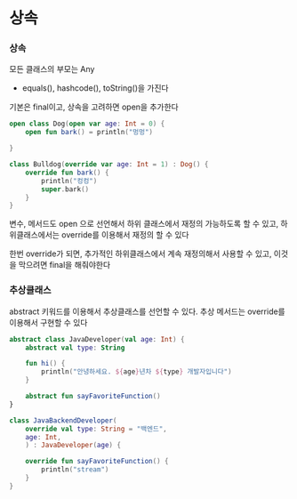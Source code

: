 # 상속
### 상속
모든 클래스의 부모는 Any
- equals(), hashcode(), toString()을 가진다

기본은 final이고, 상속을 고려하면 open을 추가한다
```kotlin
open class Dog(open var age: Int = 0) {
    open fun bark() = println("멍멍")

}

class Bulldog(override var age: Int = 1) : Dog() {
    override fun bark() {
        println("컹컹")
        super.bark()
    }
}
```

변수, 메서드도 open 으로 선언해서 하위 클래스에서 재정의 가능하도록 할 수 있고, 하위클래스에서는 override를 이용해서 재정의 할 수 있다

한번 override가 되면, 추가적인 하위클래스에서 계속 재정의해서 사용할 수 있고, 이것을 막으려면 final을 해줘야한다

### 추상클래스
abstract 키워드를 이용해서 추상클래스를 선언할 수 있다. 추상 메서드는 override를 이용해서 구현할 수 있다
```kotlin
abstract class JavaDeveloper(val age: Int) {
    abstract val type: String

    fun hi() {
        println("안녕하세요. ${age}년차 ${type} 개발자입니다")
    }

    abstract fun sayFavoriteFunction()
}

class JavaBackendDeveloper(
    override val type: String = "백엔드",
    age: Int,
    ) : JavaDeveloper(age) {

    override fun sayFavoriteFunction() {
        println("stream")
    }
}
```